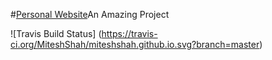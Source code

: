 #[Personal Website](https://miteshshah.github.io)An Amazing Project

![Travis Build Status] (https://travis-ci.org/MiteshShah/miteshshah.github.io.svg?branch=master)

